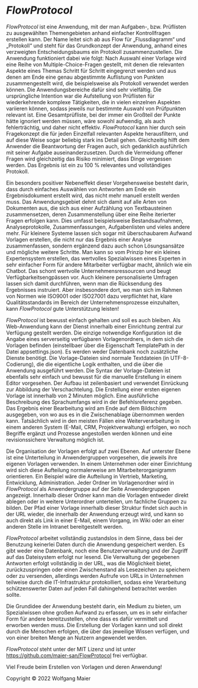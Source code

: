 # *FlowProtocol*

*FlowProtocol* ist eine Anwendung, mit der man Aufgaben-, bzw. Prüflisten zu ausgewählten Themengebieten anhand einfacher Kontrollfragen erstellen kann. Der Name leitet sich ab aus Flow für „Flussdiagramm“ und „Protokoll“ und steht für das Grundkonzept der Anwendung, anhand eines verzweigten Entscheidungsbaums ein Protokoll zusammenzustellen. Die Anwendung funktioniert dabei wie folgt:  Nach Auswahl einer Vorlage wird eine Reihe von Multiple-Choice-Fragen gestellt, mit denen die relevanten Aspekte eines Themas Schritt für Schritt eingegrenzt werden und aus denen am Ende eine genau abgestimmte Auflistung von Punkten zusammengestellt wird, die beispielsweise als Protokoll verwendet werden können.
Die Anwendungsbereiche dafür sind sehr vielfältig. Die ursprüngliche Intention war die Aufstellung von Prüflisten für wiederkehrende komplexe Tätigkeiten, die in vielen einzelnen Aspekten variieren können, sodass jeweils nur bestimmte Auswahl von Prüfpunkten relevant ist. Eine Gesamtprüfliste, bei der immer ein Großteil der Punkte hätte ignoriert werden müssen, wäre sowohl aufwendig, als auch fehlerträchtig, und daher nicht effektiv. *FlowProtocol* kann hier durch sein Fragekonzept die für jeden Einzelfall relevanten Aspekte herausfiltern, und auf diese Weise sogar beliebig stark ins Detail gehen. Gleichzeitig hilft dem Anwender die Beantwortung der Fragen auch, sich gedanklich ausführlich mit seiner Aufgabe auseinanderzusetzen. Durch die Vermeidung offener Fragen wird gleichzeitig das Risiko minimiert, dass Dinge vergessen werden. Das Ergebnis ist ein zu 100 % relevantes und vollständiges Protokoll.

Ein besonders positiver Nebeneffekt dieser Vorgehensweise besteht darin, dass durch einfaches Auswählen von Antworten am Ende ein Ergebnisdokument erstellt wird, das nicht mehr manuell erstellt werden muss. Das Anwendungsgebiet dehnt sich damit auf alle Arten von Dokumenten aus, die sich aus einer Aufzählung von Textbausteinen zusammensetzen, deren Zusammenstellung über eine Reihe iterierter Fragen erfolgen kann. Dies umfasst beispielsweise Bestandsaufnahmen, Analyseprotokolle, Zusammenfassungen, Aufgabenlisten und vieles andere mehr. Für kleinere Systeme lassen sich sogar mit überschaubarem Aufwand Vorlagen erstellen, die nicht nur das Ergebnis einer Analyse zusammenfassen, sondern ergänzend dazu auch schon Lösungsansätze und mögliche weitere Schritte. Man kann so vom Prinzip her ein kleines Expertensystem erstellen, das wertvolles Spezialwissen eines Experten in sehr einfacher Form für andere Mitarbeiter verfügbar macht, ähnlich wie ein Chatbot. Das schont wertvolle Unternehmensressourcen und beugt Verfügbarkeitsengpässen vor. Auch kleinere personalisierte Umfragen lassen sich damit durchführen, wenn man die Rücksendung des Ergebnisses instruiert. Aber insbesondere dort, wo man sich im Rahmen von Normen wie ISO9001 oder ISO27001 dazu verpflichtet hat, klare Qualitätsstandards im Bereich der Unternehmensprozesse einzuhalten, kann *FlowProtocol* gute Unterstützung leisten!

*FlowProtocol* ist bewusst einfach gehalten und soll es auch bleiben. Als Web-Anwendung kann der Dienst innerhalb einer Einrichtung zentral zur Verfügung gestellt werden. Die einzige notwendige Konfiguration ist die Angabe eines serverseitig verfügbaren Vorlagenordners, in dem sich die Vorlagen befinden (einstellbaer über die Eigenschaft TemplatePath in der Datei appsettings.json). Es werden weder Datenbank noch zusätzliche Dienste benötigt. Die Vorlage-Dateien sind normale Textdateien (in UTF-8-Codierung), die die eigentliche Logik enthalten, und die über die Anwendung ausgeführt werden. Die Syntax der Vorlage-Dateien ist ebenfalls sehr einfach und bewusst für die manuelle Erstellung in einem Editor vorgesehen. Der Aufbau ist zeilenbasiert und verwendet Einrückung zur Abbildung der Verschachtelung. Die Erstellung einer ersten eigenen Vorlage ist innerhalb von 2 Minuten möglich. Eine ausführliche Beschreibung des Sprachumfangs wird in der Befehlsreferenz gegeben. Das Ergebnis einer Bearbeitung wird am Ende auf dem Bildschirm ausgegeben, von wo aus es in die Zwischenablage übernommen werden kann. Tatsächlich wird in den meisten Fällen eine Weiterverarbeitung in einem anderen System (E-Mail, CRM, Projektverwaltung) erfolgen, wo noch Begriffe ergänzt und Prozesse angestoßen werden können und eine revisionssichere Verwaltung möglich ist.

Die Organisation der Vorlagen erfolgt auf zwei Ebenen. Auf unterster Ebene ist eine Unterteilung in Anwendergruppen vorgesehen, die jeweils ihre eigenen Vorlagen verwenden. In einem Unternehmen oder einer Einrichtung wird sich diese Aufteilung normalerweise am Mitarbeiterorganigramm orientieren. Ein Beispiel wäre die Aufteilung in Vertrieb, Marketing, Entwicklung, Administration. Jeder Ordner im Vorlagenordner wird in *FlowProtocol* als Anwendergruppe auf der Seite Anwendergruppen angezeigt. Innerhalb dieser Ordner kann man die Vorlagen entweder direkt ablegen oder in weitere Unterordner unterteilen, um fachliche Gruppen zu bilden. Der Pfad einer Vorlage innerhalb dieser Struktur findet sich auch in der URL wieder, die innerhalb der Anwendung erzeugt wird, und kann so auch direkt als Link in einer E-Mail, einem Vorgang, im Wiki oder an einer anderen Stelle im Intranet bereitgestellt werden.

*FlowProtocol* arbeitet vollständig zustandslos in dem Sinne, dass bei der Benutzung keinerlei Daten durch die Anwendung gespeichert werden. Es gibt weder eine Datenbank, noch eine Benutzerverwaltung und der Zugriff auf das Dateisystem erfolgt nur lesend. Die Verwaltung der gegebenen Antworten erfolgt vollständig in der URL, was die Möglichkeit bietet, zurückzuspringen oder einen Zwischenstand als Lesezeichen zu speichern oder zu versenden, allerdings werden Aufrufe von URLs in Unternehmen teilweise durch die IT-Infrastruktur protokolliert, sodass eine Verarbeitung schützenswerter Daten auf jeden Fall dahingehend betrachtet werden sollte.

Die Grundidee der Anwendung besteht darin, ein Medium zu bieten, um Spezialwissen ohne großen Aufwand zu erfassen, um es in sehr einfacher Form für andere bereitzustellen, ohne dass es dafür vermittelt und erworben werden muss. Die Erstellung der Vorlagen kann und soll direkt durch die Menschen erfolgen, die über das jeweilige Wissen verfügen, und von einer breiten Menge an Nutzern angewendet werden.

*FlowProtocol* steht unter der MIT Lizenz und ist unter https://github.com/maier-san/FlowProtocol frei verfügbar.

Viel Freude beim Erstellen von Vorlagen und deren Anwendung!

Copyright © 2022 Wolfgang Maier
